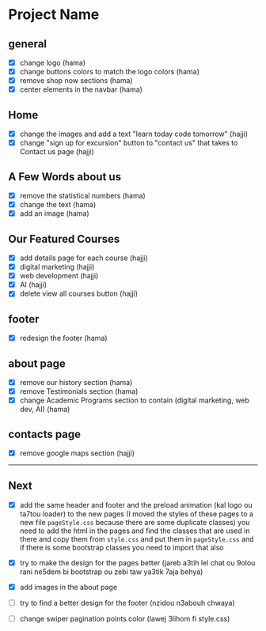 # Project Name
## general
- [x] change logo (hama)
- [x] change buttons colors to match the logo colors (hama)
- [x] remove shop now sections (hama)
- [x] center elements in the navbar (hama)
## Home
- [x] change the images and add a text "learn today code tomorrow" (hajji)
- [x] change "sign up for excursion" button to "contact us" that takes to Contact us page (hajji)
## A Few Words about us
- [x] remove the statistical numbers (hama)
- [x] change the text (hama)
- [x] add an image (hama)
## Our Featured Courses
- [x] add details page for each course (hajji)
- [x] digital marketing (hajji)
- [x] web development (hajji)
- [x] AI (hajji)
- [x] delete view all courses button (hajji)
## footer
- [x] redesign the footer (hama)

## about page
- [x] remove our history section (hama)
- [x] remove Testimonials section (hama)
- [x] change Academic Programs section to contain (digital marketing, web dev, AI) (hama)
## contacts page
- [x] remove google maps section (hajji)

---


## Next 
- [X] add the same header and footer and the preload animation (kal logo ou ta7tou loader) to the new pages (I moved the styles of these pages to a new file `pageStyle.css` because there are some duplicate classes) you need to add the html in the pages and find the classes that are used in there and copy them from `style.css` and put them in `pageStyle.css` and if there is some bootstrap classes you need to import that also
- [X] try to make the design for the pages better (jareb a3tih lel chat ou 9olou rani ne5dem bi bootstrap ou zebi taw ya3tik 7aja behya)
- [X] add images in the about page
- [ ] try to find a better design for the footer (nzidou n3abouh chwaya)
- [ ] change swiper pagination points color (lawej 3lihom fi style.css)

